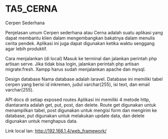 # TA5_CERNA
Cerpen Sederhana

Penjelasan umum
Cerpen sederhana atau Cerna adalah suatu aplikasi yang dapat membantu klien dalam mengembangkan bakatnya dalam menulis cerita pendek. 
Aplikasi ini juga dapat digunakan ketika waktu senggang agar lebih produktif.

Cara menjalankan (di local)
Masuk ke terminal dan jalankan perintah php artisan serve. Jika tidak bisa login, jalankan perintah php artisan migrate:fresh. 
Xampp harus sudah menjalankan apache dan mysql.

Design database
Nama database adalah laravel. Database ini memiliki tabel cerpen yang berisi id inkremen, judul varchar(255), isi text, dan email varchar(255).

API docs di setiap exposed routes
Aplikasi ini memiliki 4 metode http, diantaranta adalah get, put, post, dan delete.
Route get digunakan untuk menampilkan tabel, post digunakan untuk mengisi form dan mengirim ke database,
put digunakan untuk melakukan update data, dan delete digunakan untuk menghapus data.

Link local lan: http://192.168.1.4/web_framework/
